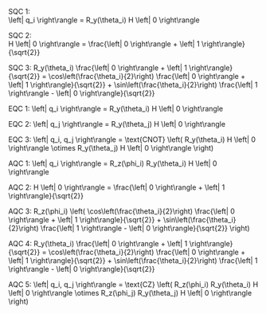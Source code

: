 SQC 1:\
\left| q_i \right\rangle = R_y(\theta_i) H \left| 0 \right\rangle


SQC 2:\
H \left| 0 \right\rangle = \frac{\left| 0 \right\rangle + \left| 1 \right\rangle}{\sqrt{2}}

SQC 3:
R_y(\theta_i) \frac{\left| 0 \right\rangle + \left| 1 \right\rangle}{\sqrt{2}} = \cos\left(\frac{\theta_i}{2}\right) \frac{\left| 0 \right\rangle + \left| 1 \right\rangle}{\sqrt{2}} + \sin\left(\frac{\theta_i}{2}\right) \frac{\left| 1 \right\rangle - \left| 0 \right\rangle}{\sqrt{2}}


EQC 1:
\left| q_i \right\rangle = R_y(\theta_i) H \left| 0 \right\rangle

EQC 2:
\left| q_j \right\rangle = R_y(\theta_j) H \left| 0 \right\rangle

EQC 3:
\left| q_i, q_j \right\rangle = \text{CNOT} \left( R_y(\theta_i) H \left| 0 \right\rangle \otimes R_y(\theta_j) H \left| 0 \right\rangle \right)


AQC 1:
\left| q_i \right\rangle = R_z(\phi_i) R_y(\theta_i) H \left| 0 \right\rangle

AQC 2:
H \left| 0 \right\rangle = \frac{\left| 0 \right\rangle + \left| 1 \right\rangle}{\sqrt{2}}

AQC 3:
R_z(\phi_i) \left( \cos\left(\frac{\theta_i}{2}\right) \frac{\left| 0 \right\rangle + \left| 1 \right\rangle}{\sqrt{2}} + \sin\left(\frac{\theta_i}{2}\right) \frac{\left| 1 \right\rangle - \left| 0 \right\rangle}{\sqrt{2}} \right)


AQC 4:
R_y(\theta_i) \frac{\left| 0 \right\rangle + \left| 1 \right\rangle}{\sqrt{2}} = \cos\left(\frac{\theta_i}{2}\right) \frac{\left| 0 \right\rangle + \left| 1 \right\rangle}{\sqrt{2}} + \sin\left(\frac{\theta_i}{2}\right) \frac{\left| 1 \right\rangle - \left| 0 \right\rangle}{\sqrt{2}}


AQC 5:
\left| q_i, q_j \right\rangle = \text{CZ} \left( R_z(\phi_i) R_y(\theta_i) H \left| 0 \right\rangle \otimes R_z(\phi_j) R_y(\theta_j) H \left| 0 \right\rangle \right)



